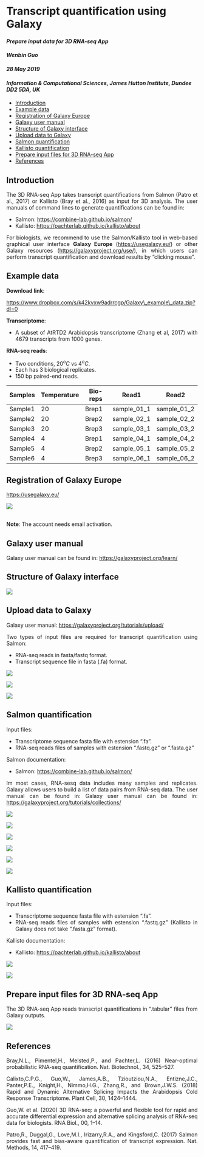 Transcript quantification using Galaxy
==============
<i><h4>Prepare input data for 3D RNA-seq App</h4></i>
<i><h4>Wenbin Guo</h4></i>
<i><h4>28 May 2019</h4></i>
<i><h4>Information & Computational Sciences, James Hutton Institute, Dundee DD2 5DA, UK</h4></i>

-   [Introduction](#introduction)
-   [Example data](#example-data)
-   [Registration of Galaxy Europe](#registration-of-galaxy-europe)
-   [Galaxy user manual](#galaxy-user-manual)
-   [Structure of Galaxy interface](#structure-of-galaxy-interface)
-   [Upload data to Galaxy](#upload-data-to-galaxy)
-   [Salmon quantification](#salmon-quantification)
-   [Kallisto quantification](#kallisto-quantification)
-   [Prepare input files for 3D RNA-seq
    App](#prepare-input-files-for-3d-rna-seq-app)
-   [References](#references)

<div align="justify">
<p id='table-of-contents'>

Introduction
------------

The 3D RNA-seq App takes transcript quantifications from Salmon (Patro
et al., 2017) or Kallisto (Bray et al., 2016) as input for 3D analysis.
The user manuals of command lines to generate quantifications can be
found in:

-   Salmon:
    <a href='https://combine-lab.github.io/salmon/' target='_blank'>https://combine-lab.github.io/salmon/</a>
-   Kallisto:
    <a href='https://pachterlab.github.io/kallisto/about' target='_blank'>https://pachterlab.github.io/kallisto/about</a>

For biologists, we recommend to use the Salmon/Kallisto tool in
web-based graphical user interface **Galaxy Europe**
(<a href='https://usegalaxy.eu/' target='_blank'>https://usegalaxy.eu/</a>)
or other Galaxy resources
(<a href='https://galaxyproject.org/use/' target='_blank'>https://galaxyproject.org/use/</a>),
in which users can perform transcript quantification and download
results by “clicking mouse”.

Example data
------------

**Download link**:

<a href='https://www.dropbox.com/s/k42kvxw9adrrcgp/Galaxy_example_data.zip?dl=0' target='_blank'>https://www.dropbox.com/s/k42kvxw9adrrcgp/Galaxy\_example\_data.zip?dl=0</a>

**Transcriptome**:

-   A subset of AtRTD2 Arabidopsis transcriptome (Zhang et al, 2017)
    with 4679 transcripts from 1000 genes.

**RNA-seq reads**:

-   Two conditions, 20<sup>*o*</sup>*C* vs 4<sup>*o*</sup>*C*.
-   Each has 3 biological replicates.
-   150 bp paired-end reads.

| Samples | Temperature | Bio-reps | Read1         | Read2         |
|---------|-------------|----------|---------------|---------------|
| Sample1 | 20          | Brep1    | sample\_01\_1 | sample\_01\_2 |
| Sample2 | 20          | Brep2    | sample\_02\_1 | sample\_02\_2 |
| Sample3 | 20          | Brep3    | sample\_03\_1 | sample\_03\_2 |
| Sample4 | 4           | Brep1    | sample\_04\_1 | sample\_04\_2 |
| Sample5 | 4           | Brep2    | sample\_05\_1 | sample\_05\_2 |
| Sample6 | 4           | Brep3    | sample\_06\_1 | sample\_06\_2 |

Registration of Galaxy Europe
-----------------------------

<a href='https://usegalaxy.eu/' target='_blank'>https://usegalaxy.eu/</a>

![](Galaxy_figure/register.png)

<br> **Note**: The account needs email activation.

Galaxy user manual
------------------

Galaxy user manual can be found in:
<a href='https://galaxyproject.org/learn/' target='_blank'>https://galaxyproject.org/learn/</a>

Structure of Galaxy interface
-----------------------------

![](Galaxy_figure/structure.png)

Upload data to Galaxy
---------------------

Galaxy user manual:
<a href='https://galaxyproject.org/tutorials/upload/' target='_blank'>https://galaxyproject.org/tutorials/upload/</a>

Two types of input files are required for transcript quantification
using Salmon:

-   RNA-seq reads in fasta/fastq format.
-   Transcript sequence file in fasta (.fa) format.

![](Galaxy_figure/upload_data1.png) <br>

![](Galaxy_figure/upload_data2.png) <br>

![](Galaxy_figure/upload_data3.png)

Salmon quantification
---------------------

Input files:

-   Transcriptome sequence fasta file with estension “.fa”.
-   RNA-seq reads files of samples with estension “.fastq.gz” or
    “.fasta.gz”

Salmon documentation:

-   Salmon:
    <a href='https://combine-lab.github.io/salmon/' target='_blank'>https://combine-lab.github.io/salmon/</a>

Im most cases, RNA-sesq data includes many samples and replicates.
Galaxy allows users to build a list of data pairs from RNA-seq data. The
user manual can be found in: Galaxy user manual can be found in:
<a href='https://galaxyproject.org/tutorials/collections/' target='_blank'>https://galaxyproject.org/tutorials/collections/</a>

![](Galaxy_figure/salmon_big_data1.png) <br>

![](Galaxy_figure/salmon_big_data2.png) <br>

![](Galaxy_figure/salmon_big_data3.png) <br>

![](Galaxy_figure/salmon_big_data4.png) <br>

![](Galaxy_figure/salmon4.png) <br>

![](Galaxy_figure/salmon_big_data5.png) <br>

Kallisto quantification
-----------------------

Input files:

-   Transcriptome sequence fasta file with estension “.fa”.
-   RNA-seq reads files of samples with estension “.fastq.gz” (Kallisto
    in Galaxy does not take “.fasta.gz” format).

Kallisto documentation:

-   Kallisto:
    <a href='https://pachterlab.github.io/kallisto/about' target='_blank'>https://pachterlab.github.io/kallisto/about</a>

![](Galaxy_figure/kallisto1.png) <br>

![](Galaxy_figure/kallisto2.png) <br>

Prepare input files for 3D RNA-seq App
--------------------------------------

The 3D RNA-seq App reads transcript quantifications in “.tabular” files
from Galaxy outputs.

![](Galaxy_figure/quant_galaxy.png) <br>

References
----------

Bray,N.L., Pimentel,H., Melsted,P., and Pachter,L. (2016) Near-optimal
probabilistic RNA-seq quantification. Nat. Biotechnol., 34, 525–527.

Calixto,C.P.G., Guo,W., James,A.B., Tzioutziou,N.A., Entizne,J.C.,
Panter,P.E., Knight,H., Nimmo,H.G., Zhang,R., and Brown,J.W.S. (2018)
Rapid and Dynamic Alternative Splicing Impacts the Arabidopsis Cold
Response Transcriptome. Plant Cell, 30, 1424–1444.

Guo,W. et al. (2020) 3D RNA-seq: a powerful and flexible tool for rapid and accurate differential expression and alternative splicing analysis of RNA-seq data for biologists. RNA Biol., 00, 1–14.

Patro,R., Duggal,G., Love,M.I., Irizarry,R.A., and Kingsford,C. (2017)
Salmon provides fast and bias-aware quantification of transcript
expression. Nat. Methods, 14, 417–419.
